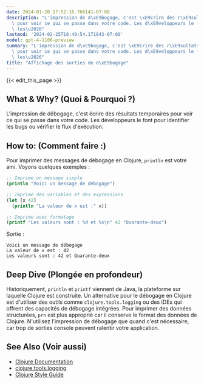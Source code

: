 ```yaml
---
date: 2024-01-20 17:52:16.766141-07:00
description: "L'impression de d\xE9bogage, c'est \xE9crire des r\xE9sultats temporaires\
  \ pour voir ce qui se passe dans votre code. Les d\xE9veloppeurs le font pour identifier\
  \ les\u2026"
lastmod: '2024-02-25T18:49:54.171843-07:00'
model: gpt-4-1106-preview
summary: "L'impression de d\xE9bogage, c'est \xE9crire des r\xE9sultats temporaires\
  \ pour voir ce qui se passe dans votre code. Les d\xE9veloppeurs le font pour identifier\
  \ les\u2026"
title: "Affichage des sorties de d\xE9bogage"
---
```


{{< edit_this_page >}}

## What & Why? (Quoi & Pourquoi ?)
L'impression de débogage, c'est écrire des résultats temporaires pour voir ce qui se passe dans votre code. Les développeurs le font pour identifier les bugs ou vérifier le flux d'exécution.

## How to: (Comment faire :)

Pour imprimer des messages de débogage en Clojure, `println` est votre ami. Voyons quelques exemples :

```Clojure
;; Imprime un message simple
(println "Voici un message de débogage")

;; Imprime des variables et des expressions
(let [x 42]
  (println "La valeur de x est :" x))

;; Imprime avec formatage
(printf "Les valeurs sont : %d et %s\n" 42 "Quarante-deux")
```

Sortie :
```
Voici un message de débogage
La valeur de x est : 42
Les valeurs sont : 42 et Quarante-deux
```

## Deep Dive (Plongée en profondeur)

Historiquement, `println` et `printf` viennent de Java, la plateforme sur laquelle Clojure est construite. Un alternative pour le débogage en Clojure est d'utiliser des outils comme `clojure.tools.logging` ou des IDEs qui offrent des capacités de débogage intégrées. Pour imprimer des données structurées, `prn` est plus approprié car il conserve le format des données de Clojure. N'utilisez l'impression de débogage que quand c'est nécessaire, car trop de sorties console peuvent ralentir votre application.

## See Also (Voir aussi)

- [Clojure Documentation](https://clojure.org/guides/getting_started)
- [clojure.tools.logging](https://github.com/clojure/tools.logging)
- [Clojure Style Guide](https://guide.clojure.style/#print-debugging)
